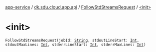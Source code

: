[app-service](../../index.md) / [dk.sdu.cloud.app.api](../index.md) / [FollowStdStreamsRequest](index.md) / [&lt;init&gt;](./-init-.md)

# &lt;init&gt;

`FollowStdStreamsRequest(jobId: `[`String`](https://kotlinlang.org/api/latest/jvm/stdlib/kotlin/-string/index.html)`, stdoutLineStart: `[`Int`](https://kotlinlang.org/api/latest/jvm/stdlib/kotlin/-int/index.html)`, stdoutMaxLines: `[`Int`](https://kotlinlang.org/api/latest/jvm/stdlib/kotlin/-int/index.html)`, stderrLineStart: `[`Int`](https://kotlinlang.org/api/latest/jvm/stdlib/kotlin/-int/index.html)`, stderrMaxLines: `[`Int`](https://kotlinlang.org/api/latest/jvm/stdlib/kotlin/-int/index.html)`)`